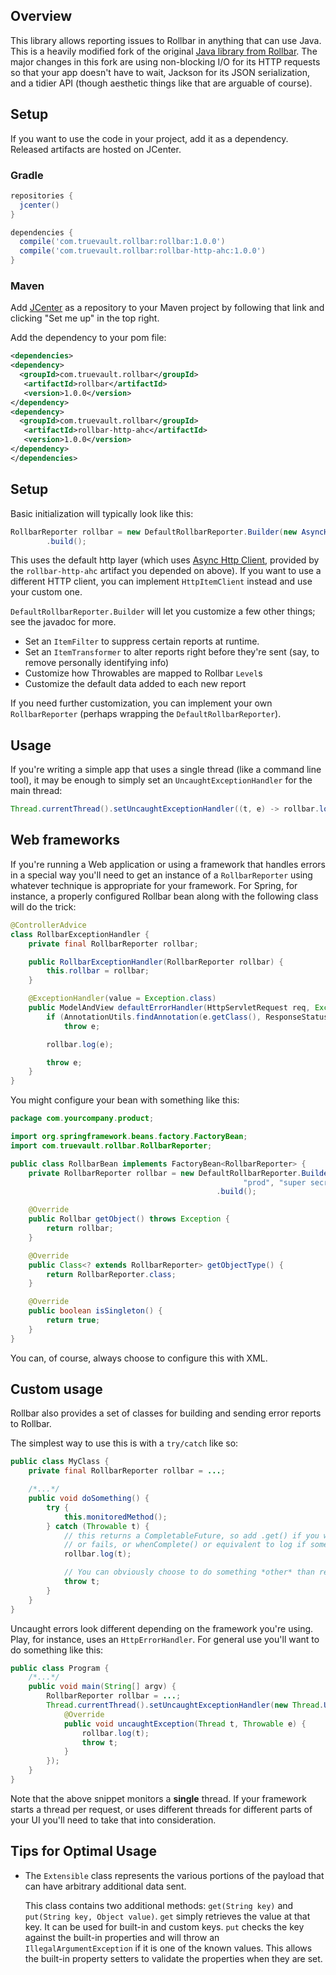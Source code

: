 ## Overview

This library allows reporting issues to Rollbar in anything that can use Java. This is a heavily modified fork of the original [Java library from Rollbar](https://github.com/rollbar/rollbar-java). The major changes in this fork are using non-blocking I/O for its HTTP requests so that your app doesn't have to wait, Jackson for its JSON serialization, and a tidier API (though aesthetic things like that are arguable of course).

## Setup

If you want to use the code in your project, add it as a dependency. Released
artifacts are hosted on JCenter.

### Gradle

```groovy
repositories {
  jcenter()
}

dependencies {
  compile('com.truevault.rollbar:rollbar:1.0.0')
  compile('com.truevault.rollbar:rollbar-http-ahc:1.0.0')
}
```

### Maven

Add [JCenter](https://bintray.com/bintray/jcenter) as a repository to your Maven project by following that link and clicking "Set me up" in the top right.

Add the dependency to your pom file:

```xml
<dependencies>
<dependency>
  <groupId>com.truevault.rollbar</groupId>
   <artifactId>rollbar</artifactId>
   <version>1.0.0</version>
</dependency>
<dependency>
  <groupId>com.truevault.rollbar</groupId>
   <artifactId>rollbar-http-ahc</artifactId>
   <version>1.0.0</version>
</dependency>
</dependencies>
```

## Setup

Basic initialization will typically look like this:

```java
RollbarReporter rollbar = new DefaultRollbarReporter.Builder(new AsyncHttpItemClient(), "prod", "super secret access token")
        .build();

```

This uses the default http layer (which uses [Async Http Client](https://github.com/AsyncHttpClient/async-http-client), provided by the `rollbar-http-ahc` artifact you depended on above). If you want to use a different HTTP client, you can implement `HttpItemClient` instead and use your custom one.

`DefaultRollbarReporter.Builder` will let you customize a few other things; see the javadoc for more.

- Set an `ItemFilter` to suppress certain reports at runtime.
- Set an `ItemTransformer` to alter reports right before they're sent (say, to remove personally identifying info)
- Customize how Throwables are mapped to Rollbar `Level`s
- Customize the default data added to each new report

If you need further customization, you can implement your own `RollbarReporter` (perhaps wrapping the `DefaultRollbarReporter`).

## Usage

If you're writing a simple app that uses a single thread (like a command line tool), it may be enough to simply
set an `UncaughtExceptionHandler` for the main thread:

```java
Thread.currentThread().setUncaughtExceptionHandler((t, e) -> rollbar.log(e));
```

## Web frameworks

If you're running a Web application or using a framework that handles errors in a special way you'll need to get an
instance of a `RollbarReporter` using whatever technique is appropriate for your framework. For Spring, for instance, a properly
configured Rollbar bean along with the following class will do the trick:

```java
@ControllerAdvice
class RollbarExceptionHandler {
    private final RollbarReporter rollbar;

    public RollbarExceptionHandler(RollbarReporter rollbar) {
        this.rollbar = rollbar;
    }

    @ExceptionHandler(value = Exception.class)
    public ModelAndView defaultErrorHandler(HttpServletRequest req, Exception e) throws Exception {
        if (AnnotationUtils.findAnnotation(e.getClass(), ResponseStatus.class) != null)
            throw e;

        rollbar.log(e);

        throw e;
    }
}
```

You might configure your bean with something like this:

```java
package com.yourcompany.product;

import org.springframework.beans.factory.FactoryBean;
import com.truevault.rollbar.RollbarReporter;

public class RollbarBean implements FactoryBean<RollbarReporter> {
	private RollbarReporter rollbar = new DefaultRollbarReporter.Builder(new AsyncHttpItemClient(),
                                                    "prod", "super secret access token")
                                              .build();

	@Override
	public Rollbar getObject() throws Exception {
		return rollbar;
	}

	@Override
	public Class<? extends RollbarReporter> getObjectType() {
		return RollbarReporter.class;
	}

	@Override
	public boolean isSingleton() {
		return true;
	}
}
```

You can, of course, always choose to configure this with XML.

## Custom usage

Rollbar also provides a set of classes for building and sending error reports to Rollbar.

The simplest way to use this is with a `try/catch` like so:

```java
public class MyClass {
    private final RollbarReporter rollbar = ...;

    /*...*/
    public void doSomething() {
        try {
            this.monitoredMethod();
        } catch (Throwable t) {
            // this returns a CompletableFuture, so add .get() if you want to wait until the request either succeeds
            // or fails, or whenComplete() or equivalent to log if something goes wrong with the request.
            rollbar.log(t);

            // You can obviously choose to do something *other* than re-throw the exception
            throw t;
        }
    }
}
```

Uncaught errors look different depending on the framework you're using. Play, for instance, uses an `HttpErrorHandler`.
For general use you'll want to do something like this:

```java
public class Program {
    /*...*/
    public void main(String[] argv) {
        RollbarReporter rollbar = ...;
        Thread.currentThread().setUncaughtExceptionHandler(new Thread.UncaughtExceptionHandler() {
            @Override
            public void uncaughtException(Thread t, Throwable e) {
                rollbar.log(t);
                throw t;
            }
        });
    }
}
```

Note that the above snippet monitors a **single** thread. If your framework starts a thread per request, or uses
different threads for different parts of your UI you'll need to take that into consideration.

## Tips for Optimal Usage

 * The `Extensible` class represents the various portions of the payload that can have arbitrary additional data sent.

   This class contains two additional methods: `get(String key)` and `put(String key, Object value)`. `get` simply
   retrieves the value at that key. It can be used for built-in and custom keys. `put` checks the key against the
   built-in properties and will throw an `IllegalArgumentException` if it is one of the known values. This allows the
   built-in property setters to validate the properties when they are set.

